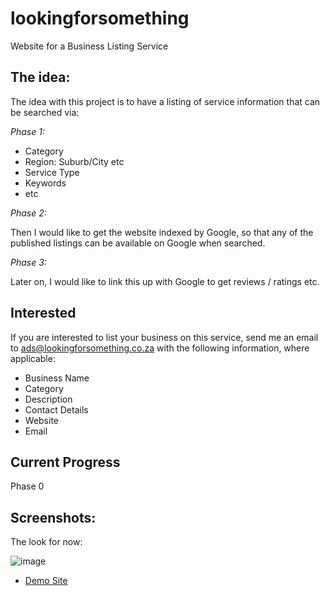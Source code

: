 # lookingforsomething

Website for a Business Listing Service 

## The idea:

The idea with this project is to have a listing of service information that can be searched via:

*Phase 1:*

- Category
- Region: Suburb/City etc
- Service Type
- Keywords
- etc

*Phase 2:*

Then I would like to get the website indexed by Google, so that any of the published listings can be available on Google when searched. 

*Phase 3:*

Later on, I would like to link this up with Google to get reviews / ratings etc.

## Interested

If you are interested to list your business on this service, send me an email to ads@lookingforsomething.co.za with the following information, where applicable:

- Business Name
- Category
- Description
- Contact Details
- Website
- Email 

## Current Progress

Phase 0

## Screenshots:

The look for now:

![image](https://user-images.githubusercontent.com/567298/46910972-0e5b5500-cf50-11e8-905a-461b1dabe300.png)

- [Demo Site](http://dev.lookingforsomething.co.za/)
